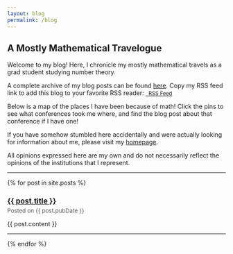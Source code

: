 ```yaml
---
layout: blog
permalink: /blog
---
```


## A Mostly Mathematical Travelogue

Welcome to my blog!  Here, I chronicle my mostly mathematical travels as a grad student studying number theory.  

A complete archive of my blog posts can be found [here](https://zporat.github.io/archive.html).  Copy my RSS feed link to add this blog to your favorite RSS reader: <a href="https://zporat.github.io/feed" class="button" style="font-size:12px;"><i class="fas fa-rss" aria-hidden="true"></i>&nbsp; RSS Feed</a>

Below is a map of the places I have been because of math!  Click the pins to see what conferences took me where, and find the blog post about that conference if I have one!
<div id="map">
</div>
<style>
img.huechange { filter: hue-rotate(120deg); }
</style>
<script>
{% include_relative _includes/map.html %}
</script>

If you have somehow stumbled here accidentally and were actually looking for information about me, please visit my [homepage](https://zporat.github.io). 

All opinions expressed here are my own and do not necessarily reflect the opinions of the institutions that I represent.  

---

{% for post in site.posts %}

<h3 style="font-size: 120%; margin-bottom: 3pt; padding-bottom: 0" ><a href="{{ post.url }}">{{ post.title }}</a></h3> 
<p style="color: #595959; font-size:13px; margin-top: 0; padding-top: 0"> Posted on {{ post.pubDate }} </p>
<p> {{ post.content }} </p>
   
---
{% endfor %}
